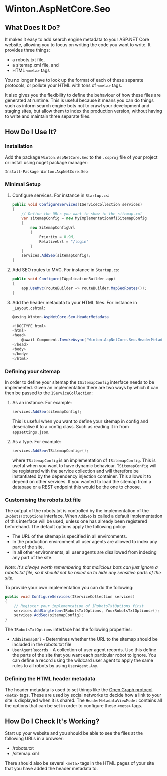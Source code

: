 # Winton.AspNetCore.Seo

## What Does It Do?
It makes it easy to add search engine metadata to your ASP.NET Core website, allowing you to focus on writing the code you want to write. It provides three things:

* a robots.txt file,
* a sitemap.xml file, and
* HTML `<meta>` tags

You no longer have to look up the format of each of these separate protocols, or pollute your HTML with tons of `<meta>` tags.

It also gives you the flexibility to define the behaviour of how these files are generated at runtime. This is useful because it means you can do things such as inform search engine bots not to crawl your development and staging sites, but allow them to index the production version, without having to write and maintain three separate files.

## How Do I Use It?
### Installation
Add the package `Winton.AspNetCore.Seo` to the `.csproj` file of your project or install using nuget package manager:

```sh
Install-Package Winton.AspNetCore.Seo
```

### Minimal Setup
1. Configure services. For instance in `Startup.cs`:

    ```csharp
    public void ConfigureServices(IServiceCollection services)
    {
        // Define the URLs you want to show in the sitemap.xml
        var sitemapConfig = new MyImplementationOfISitemapConfig 
        {
            new SitemapConfigUrl
            {
                Priority = 0.9M,
                RelativeUrl = "/login"
            }
        }
        services.AddSeo(sitemapConfig);
    }
    ```

1. Add SEO routes to MVC. For instance in `Startup.cs`:
    
    ```csharp
    public void Configure(IApplicationBuilder app)
    {
        app.UseMvc(routeBuilder => routeBuilder.MapSeoRoutes());
    }
    ```
1. Add the header metadata to your HTML files. For instance in `_Layout.cshtml`:

    ```csharp
    @using Winton.AspNetCore.Seo.HeaderMetadata

    <!DOCTYPE html>
    <html>
    <head>
        @await Component.InvokeAsync("Winton.AspNetCore.Seo.HeaderMetadata", new HeaderMetadataViewModel { Title = "Your Site's Title", Description = "The description of your website", Image = "/url/to/site/image" })
    </head>
    <body>
    </body>
    </html>
    ```
### Defining your sitemap
In order to define your sitemap the `ISitemapConfig` interface needs to be implemented. Given an implementation there are two ways by which it can then be passed to the `IServiceCollection`:

1. As an instance. For example: 
    ```csharp
    services.AddSeo(sitemapConfig);
    ```
    This is useful when you want to define your sitemap in config and deserialise it to a config class. Such as reading it in from `appsettings.json`.

1. As a type. For example:
    ```csharp
    services.AddSeo<TSitemapConfig>();
    ```
    where `TSitemapConfig` is an implementation of `ISitemapConfig`. This is useful when you want to have dynamic behaviour. `TSitemapConfig` will be registered with the service collection and will therefore be instantiated by the dependency injection container. This allows it to depend on other services. If you wanted to load the sitemap from a database or a REST endpoint this would be the one to choose.

### Customising the robots.txt file
The output of the robots.txt is controlled by the implementation of the `IRobotsTxtOptions` interface. When `AddSeo` is called a default implementation of this interface will be used, unless one has already been registered beforehand. The default options apply the following policy:

* The URL of the sitemap is specified in all environments.
* In the production environment all user agents are allowed to index any part of the site.
* In all other environments, all user agents are disallowed from indexing any part of the site.

*Note: It's always worth remembering that malicious bots can just ignore a robots.txt file, so it should not be relied on to hide any sensitive parts of the site.*

To provide your own implementation you can do the following:

```csharp
public void ConfigureServices(IServiceCollection services)
{
    // Register your implementation of IRobotsTxtOptions first
    services.AddSingleton<IRobotsTxtOptions, YourRobotsTxtOptions>();
    services.AddSeo(sitemapConfig);
}
```

The `IRobotsTxtOptions` interface has the following properties:

* `AddSitemapUrl` - Determines whether the URL to the sitemap should be included in the robots.txt file
* `UserAgentRecords` - A collection of user agent records. Use this define the parts of the site that you want each particular robot to ignore. You can define a record using the wildcard user agent to apply the same rules to all robots by using `UserAgent.Any`.

### Defining the HTML header metadata
The header metadata is used to set things like the [Open Graph protocol](http://ogp.me/) `<meta>` tags. These are used by social networks to decide how a link to your site is displayed when it is shared. The `HeaderMetadataViewModel` contains all the options that can be set in order to configure these `<meta>` tags.

## How Do I Check It's Working?
Start up your website and you should be able to see the files at the following URLs in a browser:
* /robots.txt
* /sitemap.xml

There should also be several `<meta>` tags in the HTML pages of your site that you have added the header metadata to.
